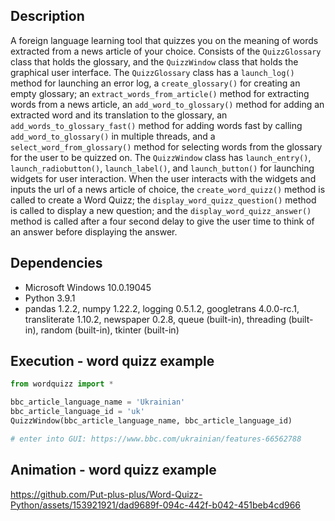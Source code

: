 ## Description 
A foreign language learning tool that quizzes you on the meaning of words extracted from a news article of your choice. Consists of the `QuizzGlossary` class that holds the glossary, and the `QuizzWindow` class that holds the graphical user interface. The `QuizzGlossary` class has a `launch_log()` method for launching an error log, a `create_glossary()` for creating an empty glossary; an `extract_words_from_article()` method for extracting words from a news article, an `add_word_to_glossary()` method for adding an extracted word and its translation to the glossary, an `add_words_to_glossary_fast()` method for adding words fast by calling `add_word_to_glossary()` in multiple threads, and a `select_word_from_glossary()` method for selecting words from the glossary for the user to be quizzed on. The `QuizzWindow` class has `launch_entry()`, `launch_radiobutton()`, `launch_label()`, and `launch_button()` for launching widgets for user interaction. When the user interacts with the widgets and inputs the url of a news article of choice, the `create_word_quizz()` method is called to create a Word Quizz; the `display_word_quizz_question()` method is called to display a new question; and the `display_word_quizz_answer()` method is called after a four second delay to give the user time to think of an answer before displaying the answer. 

## Dependencies 
* Microsoft Windows 10.0.19045
* Python 3.9.1
* pandas 1.2.2, numpy 1.22.2, logging 0.5.1.2, googletrans 4.0.0-rc.1, transliterate 1.10.2, newspaper 0.2.8, queue (built-in), threading (built-in), random (built-in), tkinter (built-in) 

## Execution - word quizz example  
```python
from wordquizz import *

bbc_article_language_name = 'Ukrainian'
bbc_article_language_id = 'uk'    
QuizzWindow(bbc_article_language_name, bbc_article_language_id)

# enter into GUI: https://www.bbc.com/ukrainian/features-66562788
```
 
## Animation - word quizz example
https://github.com/Put-plus-plus/Word-Quizz-Python/assets/153921921/dad9689f-094c-442f-b042-451beb4cd966

